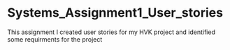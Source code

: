 # Systems_Assignment1_User_stories

This assignment I created user stories for my HVK project and identified some requirments for the project
